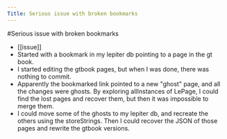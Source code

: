 ---Title: Serious issue with broken bookmarks---#Serious issue with broken bookmarks- [[issue]]- Started with a bookmark in my lepiter db pointing to a page in the gt book.- I started editing the gtbook pages, but when I was done, there was nothing to commit.- Apparently the bookmarked link pointed to a new "ghost" page, and all the changes were ghosts. By exploring allInstances of LePage, I could find the lost pages and recover them, but then it was impossible to merge them.- I could move some of the ghosts to my lepiter db, and recreate the others using the storeStrings. Then I could recover the JSON of those pages and rewrite the gtbook versions.
